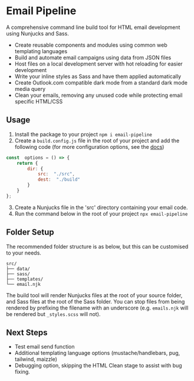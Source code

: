 # Email Pipeline
A comprehensive command line build tool for HTML email development using Nunjucks and Sass.
* Create reusable components and modules using common web templating languages
* Build and automate email campaigns using data from JSON files
* Host files on a local development server with hot reloading for easier development
* Write your inline styles as Sass and have them applied automatically
* Create Outlook.com compatible dark mode from a standard dark mode media query
* Clean your emails, removing any unused code while protecting email specific HTML/CSS

## Usage
 1. Install the package to your project
``` npm i email-pipeline ```
 2. Create a `build.config.js` file in the root of your project and add the following code (for more configuration options, see the [docs](docs/config.md))
```js
const  options = () => {
	return {
		dir: {
			src:  "./src",
			dest:  "./build"
		}
	}
};

```
3. Create a Nunjucks file in the 'src' directory containing your email code.
4. Run the command below in the root of your project
``` npx email-pipeline ```

## Folder Setup
The recommended folder structure is as below, but this can be customised to your needs.
```
src/
├── data/
├── sass/
├── templates/
└── email.njk
```
The build tool will render Nunjucks files at the root of your source folder, and Sass files at the root of the Sass folder.  You can stop files from being rendered by prefixing the filename with an underscore (e.g. ``emails.njk`` will be rendered but ``_styles.scss`` will not).

## Next Steps
* Test email send function
* Additional templating language options (mustache/handlebars, pug, tailwind, maizzle)
* Debugging option, skipping the HTML Clean stage to assist with bug fixing.